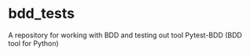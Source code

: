 # bdd_tests
A repository for working with BDD and testing out tool Pytest-BDD (BDD tool for Python)
